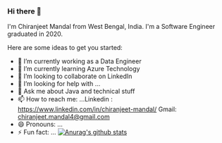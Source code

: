 ### Hi there 👋
I'm Chiranjeet Mandal from West Bengal, India. I'm a Software Engineer graduated in 2020.

<!--
**ChiranjeetMandal/ChiranjeetMandal** is a ✨ _special_ ✨ repository because its `README.md` (this file) appears on your GitHub profile.
-->
Here are some ideas to get you started:

- 🔭 I’m currently working as a Data Engineer
- 🌱 I’m currently learning Azure Technology
- 👯 I’m looking to collaborate on LinkedIn
- 🤔 I’m looking for help with ...
- 💬 Ask me about Java and technical stuff
- 📫 How to reach me: ...Linkedin : https://www.linkedin.com/in/chiranjeet-mandal/
  Gmail: chiranjeet.mandal4@gmail.com
- 😄 Pronouns: ...
- ⚡ Fun fact: ...
[![Anurag's github stats](https://github-readme-stats.vercel.app/api?username=ChiranjeetMandal)](https://github.com/anuraghazra/github-readme-stats)
